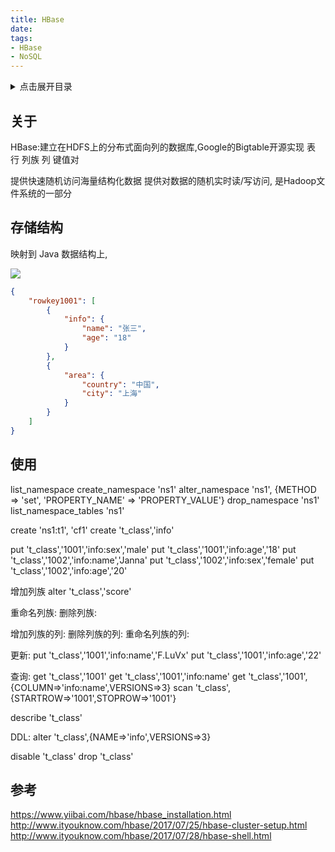 ```yaml
---
title: HBase
date:
tags:
- HBase
- NoSQL
---
```

<details>
<summary>点击展开目录</summary>
<!-- TOC -->

- [关于](#关于)
- [存储结构](#存储结构)
- [使用](#使用)
- [参考](#参考)

<!-- /TOC -->
</details>

## 关于

HBase:建立在HDFS上的分布式面向列的数据库,Google的Bigtable开源实现
表 行 列族 列 键值对

提供快速随机访问海量结构化数据
提供对数据的随机实时读/写访问, 是Hadoop文件系统的一部分


## 存储结构

映射到 Java 数据结构上, 

![](https://gitee.com/LuVx/img/raw/master/hbase/hbase_table.jpg)

```json
{
    "rowkey1001": [
        {
            "info": {
                "name": "张三",
                "age": "18"
            }
        },
        {
            "area": {
                "country": "中国",
                "city": "上海"
            }
        }
    ]
}
```



## 使用

list_namespace
create_namespace 'ns1'
alter_namespace 'ns1', {METHOD => 'set', 'PROPERTY_NAME' => 'PROPERTY_VALUE'}
drop_namespace 'ns1'
list_namespace_tables 'ns1'


create 'ns1:t1', 'cf1'
create 't_class','info'

put 't_class','1001','info:sex','male'
put 't_class','1001','info:age','18'
put 't_class','1002','info:name','Janna'
put 't_class','1002','info:sex','female'
put 't_class','1002','info:age','20'

增加列族
alter 't_class','score'

重命名列族:
删除列族:

增加列族的列:
删除列族的列:
重命名列族的列:

更新:
put 't_class','1001','info:name','F.LuVx'
put 't_class','1001','info:age','22'


查询:
get 't_class','1001'
get 't_class','1001','info:name'
get 't_class','1001',{COLUMN=>'info:name',VERSIONS=>3}
scan 't_class',{STARTROW=>'1001',STOPROW=>'1001'}

describe 't_class'

DDL:
alter 't_class',{NAME=>'info',VERSIONS=>3}

disable 't_class'
drop 't_class'

## 参考

https://www.yiibai.com/hbase/hbase_installation.html
http://www.ityouknow.com/hbase/2017/07/25/hbase-cluster-setup.html
http://www.ityouknow.com/hbase/2017/07/28/hbase-shell.html
